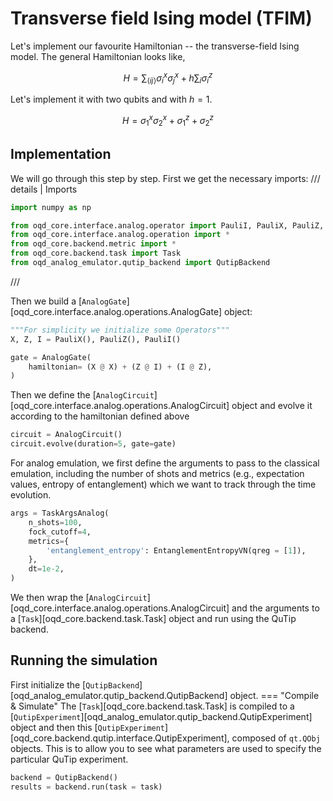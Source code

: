 # Transverse field Ising model (TFIM)

Let's implement our favourite Hamiltonian -- the transverse-field Ising model.
The general Hamiltonian looks like,

$$
H = \sum_{\langle ij \rangle} \sigma^x_i \sigma^x_j + h \sum_i \sigma^z_i
$$

Let's implement it with two qubits and with $h=1$.

$$
H = \sigma^x_1 \sigma^x_2 + \sigma^z_1 + \sigma^z_2
$$

## Implementation

We will go through this step by step. First we get the necessary imports:
/// details | Imports

```py
import numpy as np

from oqd_core.interface.analog.operator import PauliI, PauliX, PauliZ, PauliY
from oqd_core.interface.analog.operation import *
from oqd_core.backend.metric import *
from oqd_core.backend.task import Task
from oqd_analog_emulator.qutip_backend import QutipBackend
```

///

Then we build a [`AnalogGate`][oqd_core.interface.analog.operations.AnalogGate] object:

```py
"""For simplicity we initialize some Operators"""
X, Z, I = PauliX(), PauliZ(), PauliI()

gate = AnalogGate(
    hamiltonian= (X @ X) + (Z @ I) + (I @ Z),
)
```

Then we define the [`AnalogCircuit`][oqd_core.interface.analog.operations.AnalogCircuit] object and evolve it according to the hamiltonian defined above

```py
circuit = AnalogCircuit()
circuit.evolve(duration=5, gate=gate)
```

For analog emulation, we first define the arguments to pass to the classical emulation, 
including the number of shots and metrics (e.g., expectation values, entropy of entanglement) which we want to track 
through the time evolution.

```py
args = TaskArgsAnalog(
    n_shots=100,
    fock_cutoff=4,
    metrics={
        'entanglement_entropy': EntanglementEntropyVN(qreg = [1]),
    },
    dt=1e-2,
)
```

We then wrap the [`AnalogCircuit`][oqd_core.interface.analog.operations.AnalogCircuit] and the arguments to a [`Task`][oqd_core.backend.task.Task] object and run using the QuTip backend. 

## Running the simulation

First initialize the [`QutipBackend`][oqd_analog_emulator.qutip_backend.QutipBackend] object.
=== "Compile & Simulate"
The [`Task`][oqd_core.backend.task.Task] is compiled to a [`QutipExperiment`][oqd_analog_emulator.qutip_backend.QutipExperiment] 
object and then this [`QutipExperiment`][oqd_core.backend.qutip.interface.QutipExperiment], composed of `qt.QObj` objects. 
This is to allow you to see what parameters are used to specify the particular QuTip experiment.

``` py
backend = QutipBackend()
results = backend.run(task = task)
```
